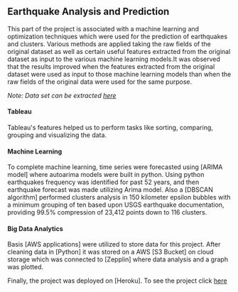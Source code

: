 ## Earthquake Analysis and Prediction

This part of the project is associated with a machine learning and optimization techniques which were used for the prediction of earthquakes and clusters. Various methods are applied taking the raw fields of the original dataset as well as certain useful features extracted from the original dataset as input to the various machine learning models.It was observed that the results improved when the features extracted from the original dataset were used as input to those machine learning models than when the raw fields of the original data were used for the same purpose.

_Note: Data set can be extracted [here](https://www.kaggle.com/usgs/earthquake-database)_

#### Tableau
Tableau's features helped us to perform tasks like sorting, comparing, grouping and visualizing the data.

#### Machine Learning
To complete machine learning, time series were forecasted using [ARIMA model] where autoarima models were built in python. Using python earthquakes frequency was identified for past 52 years, and then earthquake forecast was made utilizing Arima model. Also a [DBSCAN algorithm] performed clusters analysis in 150 kilometer epsilon bubbles with a minimum grouping of ten based upon USGS earthquake documentation, providing 99.5% compression of 23,412 points down to 116 clusters.

#### Big Data Analytics
Basis [AWS applications] were utilized to store data for this project. After cleaning data in [Python] it was stored on a AWS [S3 Bucket] on cloud storage which was connected to [Zepplin] where data analysis and a graph was plotted.

Finally, the project was deployed on [Heroku]. 
To see the project click [here](https://quakeland.herokuapp.com/)
